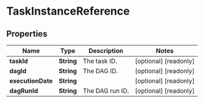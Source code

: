 

# TaskInstanceReference


## Properties

| Name | Type | Description | Notes |
|------------ | ------------- | ------------- | -------------|
|**taskId** | **String** | The task ID. |  [optional] [readonly] |
|**dagId** | **String** | The DAG ID. |  [optional] [readonly] |
|**executionDate** | **String** |  |  [optional] [readonly] |
|**dagRunId** | **String** | The DAG run ID. |  [optional] [readonly] |



